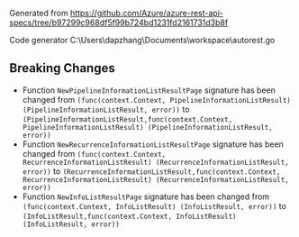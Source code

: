 
Generated from https://github.com/Azure/azure-rest-api-specs/tree/b97299c968df5f99b724bd1231fd2161731d3b8f

Code generator C:\Users\dapzhang\Documents\workspace\autorest.go

## Breaking Changes

- Function `NewPipelineInformationListResultPage` signature has been changed from `(func(context.Context, PipelineInformationListResult) (PipelineInformationListResult, error))` to `(PipelineInformationListResult,func(context.Context, PipelineInformationListResult) (PipelineInformationListResult, error))`
- Function `NewRecurrenceInformationListResultPage` signature has been changed from `(func(context.Context, RecurrenceInformationListResult) (RecurrenceInformationListResult, error))` to `(RecurrenceInformationListResult,func(context.Context, RecurrenceInformationListResult) (RecurrenceInformationListResult, error))`
- Function `NewInfoListResultPage` signature has been changed from `(func(context.Context, InfoListResult) (InfoListResult, error))` to `(InfoListResult,func(context.Context, InfoListResult) (InfoListResult, error))`

